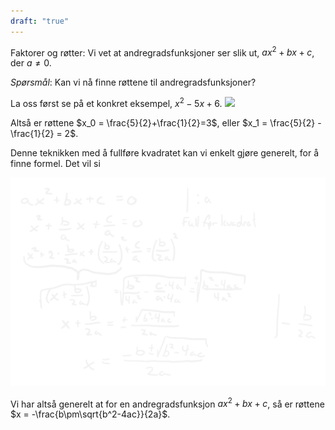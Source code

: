 ```yaml
---
draft: "true"
---
```


Faktorer og røtter: Vi vet at andregradsfunksjoner ser slik ut, $ax^2 + bx+c$, der $a\neq 0$.

*Spørsmål*: Kan vi nå finne røttene til andregradsfunksjoner?

La oss først se på et konkret eksempel, $x^2 -5x +6$. 
![](/Files/shapes%20at%2024-07-17%2013.04.20.svg)

Altså er røttene $x_0 = \frac{5}{2}+\frac{1}{2}=3$, eller $x_1 = \frac{5}{2} -\frac{1}{2} = 2$.

Denne teknikken med å fullføre kvadratet kan vi enkelt gjøre generelt, for å finne formel.
Det vil si

![](../../Files/abcformel.svg)

Vi har altså generelt at for en andregradsfunksjon $ax^2 + bx+c$, så er røttene $x = -\frac{b\pm\sqrt{b^2-4ac}}{2a}$.

